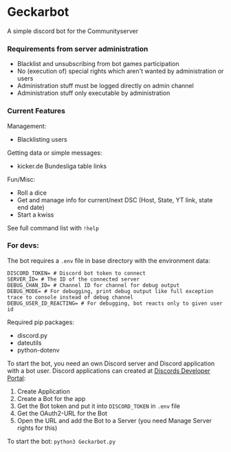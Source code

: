 # Geckarbot
A simple discord bot for the Communityserver

### Requirements from server administration
- Blacklist and unsubscribing from bot games participation
- No (execution of) special rights which aren't wanted by administration or users
- Administration stuff must be logged directly on admin channel
- Administration stuff only executable by administration

### Current Features
Management:
- Blacklisting users

Getting data or simple messages:
- kicker.de Bundesliga table links

Fun/Misc:
- Roll a dice
- Get and manage info for current/next DSC (Host, State, YT link, state end date)
- Start a kwiss

See full command list with `!help`

### For devs:
The bot requires a `.env` file in base directory with the environment data:
```
DISCORD_TOKEN= # Discord bot token to connect
SERVER_ID= # The ID of the connected server
DEBUG_CHAN_ID= # Channel ID for channel for debug output
DEBUG_MODE= # For debugging, print debug output like full exception trace to console instead of debug channel
DEBUG_USER_ID_REACTING= # For debugging, bot reacts only to given user id
```
Required pip packages:
- discord.py 
- dateutils
- python-dotenv

To start the bot, you need an own Discord server and Discord application with a bot user. Discord applications can created at [Discords Developer Portal](https://discord.com/developers/applications):
1. Create Application
2. Create a Bot for the app
3. Get the Bot token and put it into `DISCORD_TOKEN` in `.env` file
4. Get the OAuth2-URL for the Bot
5. Open the URL and add the Bot to a Server (you need Manage Server rights for this)

To start the bot: `python3 Geckarbot.py`
